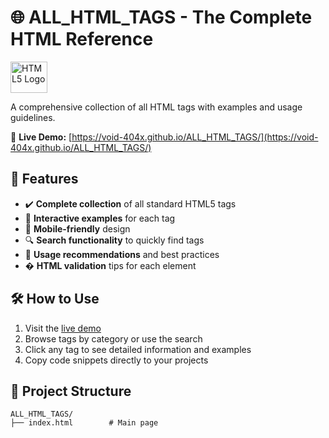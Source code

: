 # 🌐 ALL_HTML_TAGS - The Complete HTML Reference


<img src="https://upload.wikimedia.org/wikipedia/commons/6/61/HTML5_logo_and_wordmark.svg" width="59" height="50" alt="HTML5 Logo">

A comprehensive collection of all HTML tags with examples and usage guidelines.

🔗 **Live Demo:** [https://void-404x.github.io/ALL_HTML_TAGS/](https://void-404x.github.io/ALL_HTML_TAGS/)

## 🎨 Features

- ✔️ **Complete collection** of all standard HTML5 tags
- 🚀 **Interactive examples** for each tag
- 📱 **Mobile-friendly** design
- 🔍 **Search functionality** to quickly find tags
- 🎯 **Usage recommendations** and best practices
- � **HTML validation** tips for each element

## 🛠️ How to Use


1. Visit the [live demo](https://void-404x.github.io/ALL_HTML_TAGS/)
2. Browse tags by category or use the search
3. Click any tag to see detailed information and examples
4. Copy code snippets directly to your projects

## 📂 Project Structure

```plaintext
ALL_HTML_TAGS/
├── index.html        # Main page
